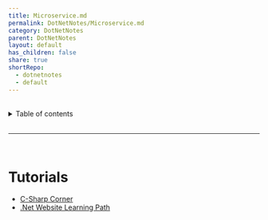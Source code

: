 ```yaml
---
title: Microservice.md
permalink: DotNetNotes/Microservice.md
category: DotNetNotes
parent: DotNetNotes
layout: default
has_children: false
share: true
shortRepo:
  - dotnetnotes
  - default
---
```


<br/>

<details markdown="block">    
<summary>    
Table of contents    
</summary>    
{: .text-delta }    
1. TOC    
{:toc}    
</details>

<br/>

---

<br/>

# Tutorials

- [C-Sharp Corner](https://www.c-sharpcorner.com/article/microservice-using-asp-net-core/)
- [.Net Website Learning Path](https://learn.microsoft.com/en-us/training/paths/create-microservices-with-dotnet/)
